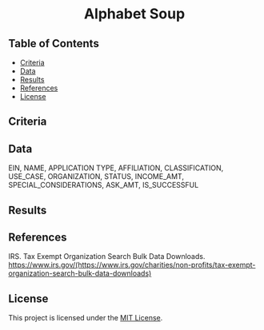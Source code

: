 <h1 align = "center"> Alphabet Soup </h1>

## Table of Contents

- [Criteria](#criteria)
- [Data](#data)
- [Results](#results)
- [References](#references)
- [License](#license)

## Criteria

## Data
EIN, NAME, APPLICATION TYPE, AFFILIATION, CLASSIFICATION, USE_CASE, ORGANIZATION, STATUS, INCOME_AMT, SPECIAL_CONSIDERATIONS, ASK_AMT, IS_SUCCESSFUL
## Results

## References

IRS. Tax Exempt Organization Search Bulk Data Downloads. https://www.irs.gov/(https://www.irs.gov/charities/non-profits/tax-exempt-organization-search-bulk-data-downloads)

## License

This project is licensed under the [MIT License](https://github.com/Yukitoshi12345/Alphabet-Soup/blob/main/LICENSE).
